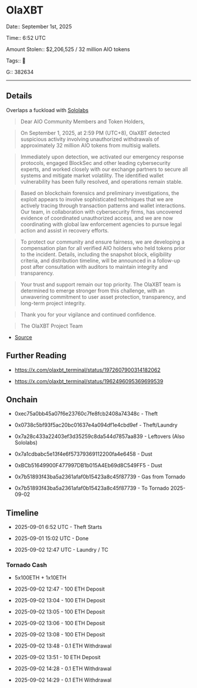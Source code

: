 # OlaXBT

Date:: September 1st, 2025

Time:: 6:52 UTC

Amount Stolen:: $2,206,525 / 32 million AIO tokens

Tags:: 🔑

G:: 382634

---

## Details

Overlaps a fuckload with [Sololabs](./sololabs.md)


> Dear AIO Community Members and Token Holders,

> On September 1, 2025, at 2:59 PM (UTC+8), OlaXBT detected suspicious activity involving unauthorized withdrawals of approximately 32 million AIO tokens from multisig wallets.

> Immediately upon detection, we activated our emergency response protocols, engaged BlockSec and other leading cybersecurity experts, and worked closely with our exchange partners to secure all systems and mitigate market volatility. The identified wallet vulnerability has been fully resolved, and operations remain stable.

> Based on blockchain forensics and preliminary investigations, the exploit appears to involve sophisticated techniques that we are actively tracing through transaction patterns and wallet interactions. Our team, in collaboration with cybersecurity firms, has uncovered evidence of coordinated unauthorized access, and we are now coordinating with global law enforcement agencies to pursue legal action and assist in recovery efforts.

> To protect our community and ensure fairness, we are developing a compensation plan for all verified AIO holders who held tokens prior to the incident. Details, including the snapshot block, eligibility criteria, and distribution timeline, will be announced in a follow-up post after consultation with auditors to maintain integrity and transparency.

> Your trust and support remain our top priority. The OlaXBT team is determined to emerge stronger from this challenge, with an unwavering commitment to user asset protection, transparency, and long-term project integrity.

> Thank you for your vigilance and continued confidence.

> The OlaXBT Project Team

- [Source](https://x.com/olaxbt_terminal/status/1962496095369699539)



## Further Reading

- https://x.com/olaxbt_terminal/status/1972607900314182062

- https://x.com/olaxbt_terminal/status/1962496095369699539


## Onchain

- 0xec75a0bb45a07f6e23760c7fe8fcb2408a74348c - Theft

- 0x0738c5bf93f5ac20bc01637e4a094df1e4cbd9ef - Theft/Laundry

- 0x7a28c433a22403ef3d35259c8da544d7857aa839 - Leftovers (Also Sololabs)

- 0x7a1cdbabc5e13f4e6f57379369112200fa4e6458 - Dust 

- 0xBCb51649900F477997DB1b015A4Eb69d8C549FF5 - Dust

- 0x7b51893f43ba5a2361afaf0b15423a8c45f87739 - Gas from Tornado 

- 0x7b51893f43ba5a2361afaf0b15423a8c45f87739 - To Tornado 2025-09-02


## Timeline

- 2025-09-01 6:52 UTC - Theft Starts

- 2025-09-01 15:02 UTC - Done

- 2025-09-02 12:47 UTC - Laundry / TC



### Tornado Cash

- 5x100ETH + 1x10ETH

- 2025-09-02 12:47 - 100 ETH Deposit

- 2025-09-02 13:04 - 100 ETH Deposit

- 2025-09-02 13:05 - 100 ETH Deposit

- 2025-09-02 13:06 - 100 ETH Deposit

- 2025-09-02 13:08 - 100 ETH Deposit

- 2025-09-02 13:48 - 0.1 ETH Withdrawal

- 2025-09-02 13:51 - 10 ETH  Deposit

- 2025-09-02 14:28 - 0.1 ETH Withdrawal

- 2025-09-02 14:29 - 0.1 ETH Withdrawal
